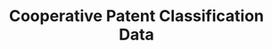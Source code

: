 ---
layout: default
bigquery: https://console.cloud.google.com/bigquery?p=patents-public-data&d=cpc&page=dataset
citation: '“Cooperative Patent Classification” by the EPO and USPTO, for public use. '
contributors: EPO, USPTO
cost: None
description: Cooperative Patent Classification Data contains the scheme and definitions
  of the Cooperative Patent Classification system for classifying patent documents.
  The CPC is the result of a partnership between the EPO and the USPTO in their joint
  effort to develop a common, internationally compatible classification system for
  technical documents, in particular patent publications, which will be used by both
  offices in the patent granting process
documentation: https://www.cooperativepatentclassification.org/cpcSchemeAndDefinitions
last_edit: Mon, 04 Apr 2022 19:07:06 GMT
location: https://www.cooperativepatentclassification.org/index
maintained_by: USPTO, EPO
schema_fields: '[''title_full'', ''ipc_concordant'', ''synonyms'', ''children'', ''applicationReferences'',
  ''definition'', ''childGroups'', ''informative_references'', ''limiting_references'',
  ''limitingReferences'', ''date_revised'', ''notAllocatable'', ''titleFull'', ''glossary'',
  ''parents'', ''not_allocatable'', ''ipcConcordant'', ''application_references'',
  ''breakdown_code'', ''sizeCache'', ''dateRevised'', ''status'', ''additional_only'',
  ''informativeReferences'', ''title_part'', ''residual_references'', ''level'', ''breakdownCode'',
  ''residualReferences'', ''symbol'', ''titlePart'', ''child_groups'']'
shortname: cooperative_patent_classification
tags:
- patents
- science
title: Cooperative Patent Classification Data
uuid: 984374a7-16e9-4b35-9445-458daceb01bf
---